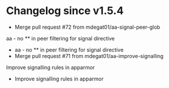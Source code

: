 # Changelog since v1.5.4
- Merge pull request #72 from mdegat01/aa-signal-peer-glob

aa - no ** in peer filtering for signal directive 
- aa - no ** in peer filtering for signal directive 
- Merge pull request #71 from mdegat01/aa-improve-signalling

Improve signalling rules in apparmor 
- Improve signalling rules in apparmor 
